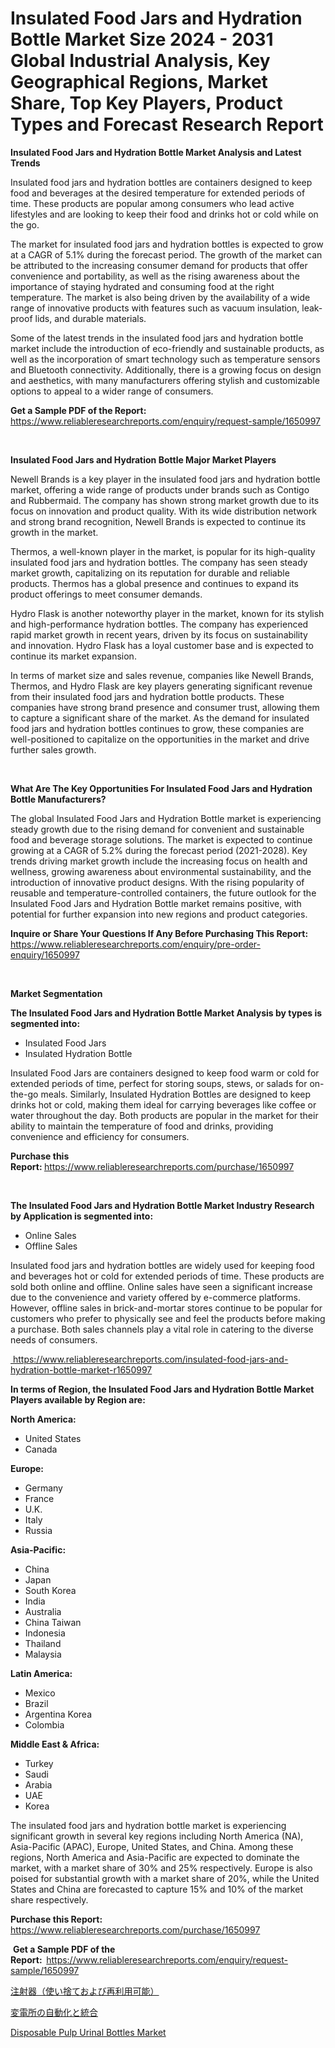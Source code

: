 <p><h1>Insulated Food Jars and Hydration Bottle Market Size 2024 - 2031 Global Industrial Analysis, Key Geographical Regions, Market Share, Top Key Players, Product Types and Forecast Research Report</h1></p><p><strong>Insulated Food Jars and Hydration Bottle Market Analysis and Latest Trends</strong></p>
<p><p>Insulated food jars and hydration bottles are containers designed to keep food and beverages at the desired temperature for extended periods of time. These products are popular among consumers who lead active lifestyles and are looking to keep their food and drinks hot or cold while on the go.</p><p>The market for insulated food jars and hydration bottles is expected to grow at a CAGR of 5.1% during the forecast period. The growth of the market can be attributed to the increasing consumer demand for products that offer convenience and portability, as well as the rising awareness about the importance of staying hydrated and consuming food at the right temperature. The market is also being driven by the availability of a wide range of innovative products with features such as vacuum insulation, leak-proof lids, and durable materials.</p><p>Some of the latest trends in the insulated food jars and hydration bottle market include the introduction of eco-friendly and sustainable products, as well as the incorporation of smart technology such as temperature sensors and Bluetooth connectivity. Additionally, there is a growing focus on design and aesthetics, with many manufacturers offering stylish and customizable options to appeal to a wider range of consumers.</p></p>
<p><strong>Get a Sample PDF of the Report:&nbsp;</strong> <a href="https://www.reliableresearchreports.com/enquiry/request-sample/1650997">https://www.reliableresearchreports.com/enquiry/request-sample/1650997</a></p>
<p>&nbsp;</p>
<p><strong>Insulated Food Jars and Hydration Bottle Major Market Players</strong></p>
<p><p>Newell Brands is a key player in the insulated food jars and hydration bottle market, offering a wide range of products under brands such as Contigo and Rubbermaid. The company has shown strong market growth due to its focus on innovation and product quality. With its wide distribution network and strong brand recognition, Newell Brands is expected to continue its growth in the market.</p><p>Thermos, a well-known player in the market, is popular for its high-quality insulated food jars and hydration bottles. The company has seen steady market growth, capitalizing on its reputation for durable and reliable products. Thermos has a global presence and continues to expand its product offerings to meet consumer demands.</p><p>Hydro Flask is another noteworthy player in the market, known for its stylish and high-performance hydration bottles. The company has experienced rapid market growth in recent years, driven by its focus on sustainability and innovation. Hydro Flask has a loyal customer base and is expected to continue its market expansion.</p><p>In terms of market size and sales revenue, companies like Newell Brands, Thermos, and Hydro Flask are key players generating significant revenue from their insulated food jars and hydration bottle products. These companies have strong brand presence and consumer trust, allowing them to capture a significant share of the market. As the demand for insulated food jars and hydration bottles continues to grow, these companies are well-positioned to capitalize on the opportunities in the market and drive further sales growth.</p></p>
<p>&nbsp;</p>
<p><strong>What Are The Key Opportunities For Insulated Food Jars and Hydration Bottle Manufacturers?</strong></p>
<p><p>The global Insulated Food Jars and Hydration Bottle market is experiencing steady growth due to the rising demand for convenient and sustainable food and beverage storage solutions. The market is expected to continue growing at a CAGR of 5.2% during the forecast period (2021-2028). Key trends driving market growth include the increasing focus on health and wellness, growing awareness about environmental sustainability, and the introduction of innovative product designs. With the rising popularity of reusable and temperature-controlled containers, the future outlook for the Insulated Food Jars and Hydration Bottle market remains positive, with potential for further expansion into new regions and product categories.</p></p>
<p><strong>Inquire or Share Your Questions If Any Before Purchasing This Report:</strong> <a href="https://www.reliableresearchreports.com/enquiry/pre-order-enquiry/1650997">https://www.reliableresearchreports.com/enquiry/pre-order-enquiry/1650997</a></p>
<p>&nbsp;</p>
<p><strong>Market Segmentation</strong></p>
<p><strong>The Insulated Food Jars and Hydration Bottle Market Analysis by types is segmented into:</strong></p>
<p><ul><li>Insulated Food Jars</li><li>Insulated Hydration Bottle</li></ul></p>
<p><p>Insulated Food Jars are containers designed to keep food warm or cold for extended periods of time, perfect for storing soups, stews, or salads for on-the-go meals. Similarly, Insulated Hydration Bottles are designed to keep drinks hot or cold, making them ideal for carrying beverages like coffee or water throughout the day. Both products are popular in the market for their ability to maintain the temperature of food and drinks, providing convenience and efficiency for consumers.</p></p>
<p><strong>Purchase this Report:&nbsp;</strong><a href="https://www.reliableresearchreports.com/purchase/1650997">https://www.reliableresearchreports.com/purchase/1650997</a></p>
<p>&nbsp;</p>
<p><strong>The Insulated Food Jars and Hydration Bottle Market Industry Research by Application is segmented into:</strong></p>
<p><ul><li>Online Sales</li><li>Offline Sales</li></ul></p>
<p><p>Insulated food jars and hydration bottles are widely used for keeping food and beverages hot or cold for extended periods of time. These products are sold both online and offline. Online sales have seen a significant increase due to the convenience and variety offered by e-commerce platforms. However, offline sales in brick-and-mortar stores continue to be popular for customers who prefer to physically see and feel the products before making a purchase. Both sales channels play a vital role in catering to the diverse needs of consumers.</p></p>
<p><a href="https://www.reliableresearchreports.com/insulated-food-jars-and-hydration-bottle-market-r1650997">&nbsp;https://www.reliableresearchreports.com/insulated-food-jars-and-hydration-bottle-market-r1650997</a></p>
<p><strong>In terms of Region, the Insulated Food Jars and Hydration Bottle Market Players available by Region are:</strong></p>
<p>
    <p> <strong> North America: </strong>
        <ul>
            <li>United States</li>
            <li>Canada</li>
        </ul>
        </p> 
    <p> <strong> Europe: </strong>
        <ul>
            <li>Germany</li>
            <li>France</li>
            <li>U.K.</li>
            <li>Italy</li>
            <li>Russia</li>
        </ul>
        </p> 
    <p> <strong> Asia-Pacific: </strong>
        <ul>
            <li>China</li>
            <li>Japan</li>
            <li>South Korea</li>
            <li>India</li>
            <li>Australia</li>
            <li>China Taiwan</li>
            <li>Indonesia</li>
            <li>Thailand</li>
            <li>Malaysia</li>
        </ul>
        </p> 
    <p> <strong> Latin America: </strong>
        <ul>
            <li>Mexico</li>
            <li>Brazil</li>
            <li>Argentina Korea</li>
            <li>Colombia</li>
        </ul>
        </p> 
    <p> <strong> Middle East & Africa: </strong>
        <ul>
            <li>Turkey</li>
            <li>Saudi</li>
            <li>Arabia</li>
            <li>UAE</li>
            <li>Korea</li>
        </ul>
    </p>
    </p>
<p><p>The insulated food jars and hydration bottle market is experiencing significant growth in several key regions including North America (NA), Asia-Pacific (APAC), Europe, United States, and China. Among these regions, North America and Asia-Pacific are expected to dominate the market, with a market share of 30% and 25% respectively. Europe is also poised for substantial growth with a market share of 20%, while the United States and China are forecasted to capture 15% and 10% of the market share respectively.</p></p>
<p><strong>Purchase this Report: </strong><a href="https://www.reliableresearchreports.com/purchase/1650997">https://www.reliableresearchreports.com/purchase/1650997</a></p>
<p>&nbsp;<strong>Get a Sample PDF of the Report:&nbsp;&nbsp;</strong><a href="https://www.reliableresearchreports.com/enquiry/request-sample/1650997">https://www.reliableresearchreports.com/enquiry/request-sample/1650997</a></p>
<p><strong></strong></p>
<p><p><a href="https://github.com/RodHoppe07/Market-Research-Report-List-1/blob/main/904663594656.md">注射器（使い捨ておよび再利用可能）</a></p><p><a href="https://github.com/laurenreichert/Market-Research-Report-List-1/blob/main/596473394655.md">変電所の自動化と統合</a></p><p><a href="https://github.com/lbird53714/Market-Research-Report-List-4/blob/main/disposable-pulp-urinal-bottles-market.md">Disposable Pulp Urinal Bottles Market</a></p></p>